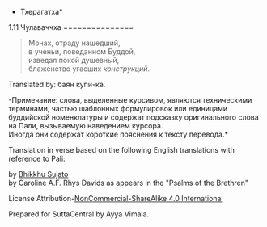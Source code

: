 * Тхерагатха*

1\.11 Чулаваччха
\=\=\=\=\=\=\=\=\=\=\=\=\=\=\=

> Монах, отраду нашедший,  
> в ученьи, поведанном Буддой,  
> изведал покой душевный,  
> блаженство угасших *конструкций*\.

Translated by: баян купи\-ка\.

\-Примечание: слова, выделенные курсивом, являются техническими терминами, частью шаблонных формулировок или единицами буддийской номенклатуры и содержат подсказку оригинального слова на Пали, вызываемую наведением курсора\.  
Иногда они содержат короткие пояснения к тексту перевода\.*

Translation in verse based on the following English translations with reference to Pali:

by [Bhikkhu Sujato](/en/thag1\.11)  
by Caroline A\.F\. Rhys Davids as appears in the "Psalms of the Brethren"  

License Attribution\-[NonCommercial\-ShareAlike 4\.0 International](https://creativecommons\.org/licenses/by\-nc\-sa/4\.0/)

Prepared for SuttaCentral by Ayya Vimala\.